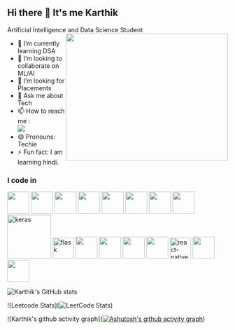 ## Hi there 👋 It's me Karthik

Artificial Intelligence and Data Science Student
<img align="right" width="370" height="290" src="https://i.pinimg.com/originals/47/f0/34/47f0342cec72b800463bf003eac1257e.gif">
- 🌱 I’m currently learning DSA
- 👯 I’m looking to collaborate on ML/AI
- 🤔 I’m looking for Placements
- 💬 Ask me about Tech
- 📫 How to reach me :
<br /> [<img src="https://img.shields.io/badge/LinkedIn-0077B5?style=for-the-badge&logo=linkedin&logoColor=white" />](https://www.linkedin.com/in/karthikrajask/)
- 😄 Pronouns: Techie
- ⚡ Fun fact: I am learning hindi.

### I code in
<img height="50" width="50" src="https://img.icons8.com/color/48/000000/python.png" /> <img height="50" width="50" src="https://img.icons8.com/color/48/000000/c-programming.png" /> <img height="50" width="50" src="https://img.icons8.com/color/48/000000/java-coffee-cup-logo.png" /> <img height="50" width="50" src="https://img.icons8.com/color/48/000000/html-5.png" /> <img height="50" width="50" src="https://img.icons8.com/color/48/000000/css3.png" /> <img height="50" width="50" src="https://img.icons8.com/color/48/000000/bootstrap.png" /> <img height="50" width="50" src="https://img.icons8.com/color/48/000000/javascript.png"/> 
 <img height="50" width="50" src="https://img.icons8.com/color/48/000000/tensorflow.png"/> <img width="100" height="100" src="https://img.icons8.com/material-outlined/100/keras.png" alt="keras"/> <img width="48" height="48" src="https://img.icons8.com/color/48/flask.png" alt="flask"/> <img height="50" width="50" src="https://img.icons8.com/color/48/000000/google-firebase-console.png"/> <img height="50" width="50" src="https://img.icons8.com/color/48/000000/mysql-logo.png"/> <img height="50" width="50" src="https://img.icons8.com/color/48/000000/mongodb.png"/> <img height="50" width="50" src="https://img.icons8.com/color/48/000000/nodejs.png"/> <img width="48" height="48" src="https://img.icons8.com/color/48/react-native.png" alt="react-native"/> <img height="50" width="50" src="https://img.icons8.com/fluency/48/000000/handlebar-mustache.png"/> <img height="50" width="50" src="https://img.icons8.com/color/48/null/graphql.png"/>


![Karthik's GitHub stats](https://github-readme-stats.vercel.app/api?username=karthikrajask&theme=dark&show_icons=true&&hide=issues,contribs)


![Leetcode Stats](![LeetCode Stats](https://leetcard.jacoblin.cool/user6501WT?theme=unicorn&font=Montaga&ext=heatmap))


![Karthik's github activity graph]([![Ashutosh's github activity graph](https://github-readme-activity-graph.vercel.app/graph?username=karthikrajask&bg_color=050505&color=f5f5f5&line=0cc62b&point=ffffff&area=true&hide_border=true)](https://github.com/ashutosh00710/github-readme-activity-graph))
